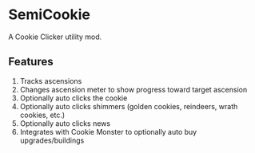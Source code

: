 # SemiCookie

A Cookie Clicker utility mod.

## Features

1. Tracks ascensions
2. Changes ascension meter to show progress toward target ascension
3. Optionally auto clicks the cookie
4. Optionally auto clicks shimmers (golden cookies, reindeers, wrath cookies, etc.)
5. Optionally auto clicks news
6. Integrates with Cookie Monster to optionally auto buy upgrades/buildings
